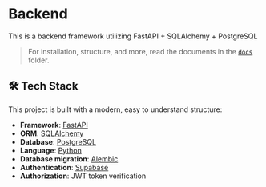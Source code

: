# Backend

This is a backend framework utilizing FastAPI + SQLAlchemy + PostgreSQL

> For installation, structure, and more, read the documents in the [`docs`](./docs/) folder.

## 🛠️ Tech Stack

This project is built with a modern, easy to understand structure:

- **Framework**: [FastAPI](https://fastapi.tiangolo.com/)
- **ORM**: [SQLAlchemy](https://www.sqlalchemy.org/)
- **Database**: [PostgreSQL](https://www.postgresql.org/)
- **Language**: [Python](https://www.python.org/)
- **Database migration**: [Alembic](https://alembic.sqlalchemy.org/)
- **Authentication**: [Supabase](https://supabase.io/)
- **Authorization**: JWT token verification
